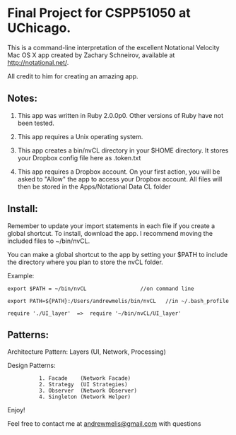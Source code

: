 Final Project for CSPP51050 at UChicago.
=======================================================

This is a command-line interpretation of the excellent
Notational Velocity Mac OS X app created by Zachary Schneirov,
available at http://notational.net/.

All credit to him for creating an amazing app.

Notes:
-------------

1) This app was written in Ruby 2.0.0p0.
   Other versions of Ruby have not been tested.

2) This app requires a Unix operating system.

3) This app creates a bin/nvCL directory in your $HOME directory.
   It stores your Dropbox config file here as .token.txt

4) This app requires a Dropbox account.
   On your first action, you will be asked to "Allow" the app to
   access your Dropbox account.
   All files will then be stored in the Apps/Notational Data CL folder

Install:
----------------

Remember to update your import statements in each file if you create a global shortcut.
To install, download the app. I recommend moving the included files to ~/bin/nvCL.

You can make a global shortcut to the app by setting your $PATH to include
the directory where you plan to store the nvCL folder.


Example:
  
    export $PATH = ~/bin/nvCL			      //on command line

    export PATH=${PATH}:/Users/andrewmelis/bin/nvCL   //in ~/.bash_profile
    
    require './UI_layer'  =>  require '~/bin/nvCL/UI_layer'


Patterns:
-----------------

  Architecture Pattern:	  Layers    (UI, Network, Processing)

  Design Patterns:	  
  
			  1. Facade    (Network Facade)
			  2. Strategy  (UI Strategies)
			  3. Observer  (Network Observer)
			  4. Singleton (Network Helper)


Enjoy!

Feel free to contact me at andrewmelis@gmail.com with questions


